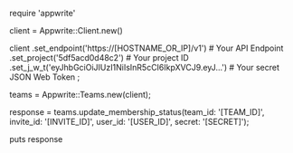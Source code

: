 require 'appwrite'

client = Appwrite::Client.new()

client
    .set_endpoint('https://[HOSTNAME_OR_IP]/v1') # Your API Endpoint
    .set_project('5df5acd0d48c2') # Your project ID
    .set_j_w_t('eyJhbGciOiJIUzI1NiIsInR5cCI6IkpXVCJ9.eyJ...') # Your secret JSON Web Token
;

teams = Appwrite::Teams.new(client);

response = teams.update_membership_status(team_id: '[TEAM_ID]', invite_id: '[INVITE_ID]', user_id: '[USER_ID]', secret: '[SECRET]');

puts response